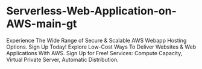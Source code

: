 # Serverless-Web-Application-on-AWS-main-gt
Experience The Wide Range of Secure & Scalable AWS Webapp Hosting Options. Sign Up Today! Explore Low-Cost Ways To Deliver Websites & Web Applications With AWS. Sign Up for Free! Services: Compute Capacity, Virtual Private Server, Automatic Distribution.
